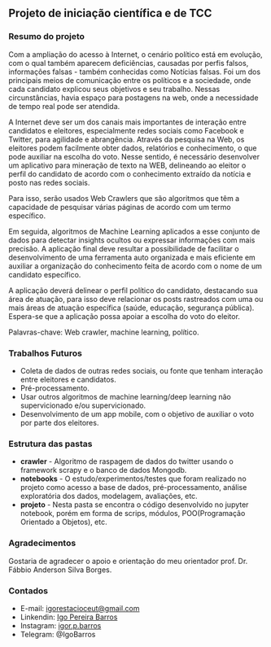 ## Projeto de iniciação científica e de TCC

### Resumo do projeto
Com a ampliação do acesso à Internet, o cenário político está em evolução, com o qual também aparecem deficiências, causadas por perfis falsos, informações falsas - também conhecidas como Notícias falsas. Foi um dos principais meios de comunicação entre os políticos e a sociedade, onde cada candidato explicou seus objetivos e seu trabalho. Nessas circunstâncias, havia espaço para postagens na web, onde a necessidade de tempo real pode ser atendida.

A Internet deve ser um dos canais mais importantes de interação entre candidatos e eleitores, especialmente redes sociais como Facebook e Twitter, para agilidade e abrangência. Através da pesquisa na Web, os eleitores podem facilmente obter dados, relatórios e conhecimento, o que pode auxiliar na escolha do voto. Nesse sentido, é necessário desenvolver um aplicativo para mineração de texto na WEB, delineando ao eleitor o perfil do candidato de acordo com o conhecimento extraído da notícia e posto nas redes sociais.

Para isso, serão usados Web Crawlers que são algoritmos que têm a capacidade de pesquisar várias páginas de acordo com um termo específico.

Em seguida, algoritmos de Machine Learning aplicados a esse conjunto de dados para detectar insights ocultos ou expressar informações com mais precisão. A aplicação final deve resultar a possibilidade de facilitar o desenvolvimento de uma ferramenta auto organizada e mais eficiente em auxiliar a organização do conhecimento feita de acordo com o nome de um candidato específico.

A aplicação deverá delinear o perfil político do candidato, destacando sua área de atuação, para isso deve relacionar os posts rastreados com uma ou mais áreas de atuação específica (saúde, educação, segurança pública). Espera-se que a aplicação possa apoiar a escolha do voto do eleitor.

Palavras-chave: Web crawler, machine learning, político.

### Trabalhos Futuros
* Coleta de dados de outras redes sociais, ou fonte que tenham interação entre eleitores e candidatos.
* Pré-processamento.
* Usar outros algoritmos de machine learning/deep learning não supervicionado e/ou supervicionado.
* Desenvolvimento de um app mobile, com o objetivo de auxiliar o voto por parte dos eleitores.

### Estrutura das pastas
* **crawler** - Algoritmo de raspagem de dados do twitter usando o framework scrapy e o banco de dados Mongodb.
* **notebooks** - O estudo/experimentos/testes que foram realizado no projeto como acesso a base de dados, pré-processamento, análise exploratória dos dados, modelagem, avaliações, etc.
* **projeto** - Nesta pasta se encontra o código desenvolvido no jupyter notebook, porém em forma de scrips, módulos, POO(Programação Orientado a Objetos), etc.

### Agradecimentos
Gostaria de agradecer o apoio e orientação do meu orientador prof. Dr. Fábbio Anderson Silva Borges.

### Contados
* E-mail: igorestacioceut@gmail.com
* Linkendin: [Igo Pereira Barros](https://www.linkedin.com/in/igo-pereira-barros-developer/)
* Instagram: [igor.p.barros](https://www.instagram.com/igor.p.barros/)
* Telegram: @IgoBarros
